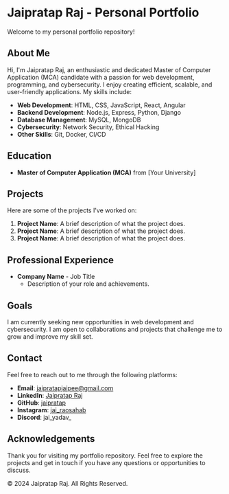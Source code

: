 # Jaipratap Raj - Personal Portfolio

Welcome to my personal portfolio repository!

## About Me

Hi, I'm Jaipratap Raj, an enthusiastic and dedicated Master of Computer Application (MCA) candidate with a passion for web development, programming, and cybersecurity. I enjoy creating efficient, scalable, and user-friendly applications. My skills include:

- **Web Development**: HTML, CSS, JavaScript, React, Angular
- **Backend Development**: Node.js, Express, Python, Django
- **Database Management**: MySQL, MongoDB
- **Cybersecurity**: Network Security, Ethical Hacking
- **Other Skills**: Git, Docker, CI/CD

## Education

- **Master of Computer Application (MCA)** from [Your University]

## Projects

Here are some of the projects I've worked on:

1. **Project Name**: A brief description of what the project does.
2. **Project Name**: A brief description of what the project does.
3. **Project Name**: A brief description of what the project does.

## Professional Experience

- **Company Name** - Job Title
  - Description of your role and achievements.

## Goals

I am currently seeking new opportunities in web development and cybersecurity. I am open to collaborations and projects that challenge me to grow and improve my skill set.

## Contact

Feel free to reach out to me through the following platforms:

- **Email**: [jaipratapjaipee@gmail.com](mailto:jaipratapjaipee@gmail.com)
- **LinkedIn**: [Jaipratap Raj](https://www.linkedin.com/in/jairaosahab?utm_source=share&utm_campaign=share_via&utm_content=profile&utm_medium=ios_app)
- **GitHub**: [jaipratap](https://github.com/jaipeee)
- **Instagram**: [jai_raosahab](https://www.instagram.com/jai_raosahab)
- **Discord**: jai_yadav_

## Acknowledgements

Thank you for visiting my portfolio repository. Feel free to explore the projects and get in touch if you have any questions or opportunities to discuss.

&copy; 2024 Jaipratap Raj. All Rights Reserved.
